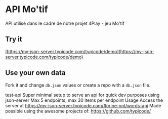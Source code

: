 # API Mo'tif

API utilisé dans le cadre de notre projet 4Play - jeu Mo'tif

## Try it

[https://my-json-server.typicode.com/typicode/demo](https://my-json-server.typicode.com/typicode/demo)

## Use your own data

Fork it and change `db.json` values or create a repo with a `db.json` file.

test-api
Super minimal setup to serve an api for quick dev purposes using json-server
Max 5 endpoints, max 30 items per endpoint
Usage
Access the server at https://my-json-server.typicode.com/florine-vnt/words-api
Made possible using the awesome projects of: https://github.com/typicode/
